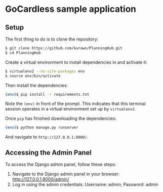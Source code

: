 # GoCardless sample application

## Setup

The first thing to do is to clone the repository:

```sh
$ git clone https://github.com/kurawn/PlanningHub.git
$ cd PlanningHub
```

Create a virtual environment to install dependencies in and activate it:

```sh
$ virtualenv2 --no-site-packages env
$ source env/bin/activate
```

Then install the dependencies:

```sh
(env)$ pip install -r requirements.txt
```
Note the `(env)` in front of the prompt. This indicates that this terminal
session operates in a virtual environment set up by `virtualenv2`.

Once `pip` has finished downloading the dependencies:
```sh
(env)$ python manage.py runserver
```
And navigate to `http://127.0.0.1:8000/`.
## Accessing the Admin Panel

To access the Django admin panel, follow these steps:
1. Navigate to the Django admin panel in your browser:
http://127.0.0.1:8000/admin/
2. Log in using the admin credentials: Username: admin; Password: admin
